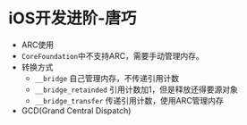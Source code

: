 # iOS开发进阶-唐巧

- ARC使用
- `CoreFoundation`中不支持ARC，需要手动管理内存。
- 转换方式
    - `__bridge` 自己管理内存，不传递引用计数
    - `__bridge_retainded` 引用计数加1，但是释放还得要源对象
    - `__bridge_transfer` 传递引用计数，使用ARC管理内存
- GCD(Grand Central Dispatch)
